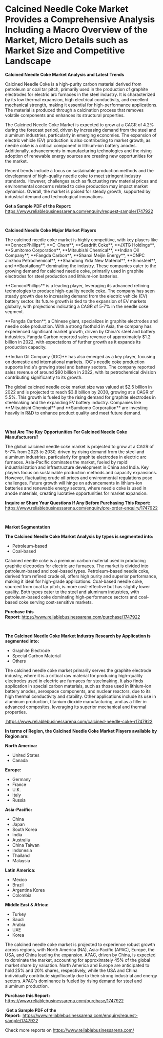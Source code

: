 <p><h1>Calcined Needle Coke Market Provides a Comprehensive Analysis Including a Macro Overview of the Market, Micro Details such as Market Size and Competitive Landscape</h1></p><p><strong>Calcined Needle Coke Market Analysis and Latest Trends</strong></p>
<p><p>Calcined Needle Coke is a high-purity carbon material derived from petroleum or coal tar pitch, primarily used in the production of graphite electrodes for electric arc furnaces in the steel industry. It is characterized by its low thermal expansion, high electrical conductivity, and excellent mechanical strength, making it essential for high-performance applications. The material is produced through a calcination process that removes volatile components and enhances its structural properties.</p><p>The Calcined Needle Coke Market is expected to grow at a CAGR of 4.2% during the forecast period, driven by increasing demand from the steel and aluminum industries, particularly in emerging economies. The expansion of electric vehicle (EV) production is also contributing to market growth, as needle coke is a critical component in lithium-ion battery anodes. Additionally, advancements in manufacturing technologies and the rising adoption of renewable energy sources are creating new opportunities for the market.</p><p>Recent trends include a focus on sustainable production methods and the development of high-quality needle coke to meet stringent industry standards. However, challenges such as fluctuating raw material prices and environmental concerns related to coke production may impact market dynamics. Overall, the market is poised for steady growth, supported by industrial demand and technological innovations.</p></p>
<p><strong>Get a Sample PDF of the Report:&nbsp;</strong> <a href="https://www.reliablebusinessarena.com/enquiry/request-sample/1747922?utm_campaign=1905&utm_medium=2&utm_source=Github&utm_content=ia&utm_term=26012025&utm_id=calcined-needle-coke">https://www.reliablebusinessarena.com/enquiry/request-sample/1747922</a></p>
<p>&nbsp;</p>
<p><strong>Calcined Needle Coke Major Market Players</strong></p>
<p><p>The calcined needle coke market is highly competitive, with key players like **ConocoPhillips**, **C-Chem**, **Seadrift Coke**, **JXTG Holdings**, **Sumitomo Corporation**, **Mitsubishi Chemical**, **Indian Oil Company**, **Fangda Carbon**, **Shanxi Meijin Energy**, **CNPC Jinzhou Petrochemical**, **Shandong Yida New Material**, **Sinosteel**, and **Baotailong** dominating the industry. These companies cater to the growing demand for calcined needle coke, primarily used in graphite electrodes for steel production and lithium-ion batteries.</p><p>**ConocoPhillips** is a leading player, leveraging its advanced refining technologies to produce high-quality needle coke. The company has seen steady growth due to increasing demand from the electric vehicle (EV) battery sector. Its future growth is tied to the expansion of EV markets globally, with projections indicating a CAGR of 5-7% in the needle coke segment.</p><p>**Fangda Carbon**, a Chinese giant, specializes in graphite electrodes and needle coke production. With a strong foothold in Asia, the company has experienced significant market growth, driven by China's steel and battery industries. Fangda Carbon reported sales revenue of approximately $1.2 billion in 2022, with expectations of further growth as it expands its production capacity.</p><p>**Indian Oil Company (IOC)** has also emerged as a key player, focusing on domestic and international markets. IOC's needle coke production supports India's growing steel and battery sectors. The company reported sales revenue of around $90 billion in 2022, with its petrochemical division contributing significantly to its growth.</p><p>The global calcined needle coke market size was valued at $2.5 billion in 2022 and is projected to reach $3.8 billion by 2030, growing at a CAGR of 5.5%. This growth is fueled by the rising demand for graphite electrodes in steelmaking and the expanding EV battery industry. Companies like **Mitsubishi Chemical** and **Sumitomo Corporation** are investing heavily in R&D to enhance product quality and meet future demand.</p></p>
<p>&nbsp;</p>
<p><strong>What Are The Key Opportunities For Calcined Needle Coke Manufacturers?</strong></p>
<p><p>The global calcined needle coke market is projected to grow at a CAGR of 5-7% from 2023 to 2030, driven by rising demand from the steel and aluminum industries, particularly for graphite electrodes in electric arc furnaces. Asia-Pacific dominates the market, fueled by rapid industrialization and infrastructure development in China and India. Key players focus on sustainable production methods and capacity expansions. However, fluctuating crude oil prices and environmental regulations pose challenges. Future growth will hinge on advancements in lithium-ion batteries and renewable energy sectors, where needle coke is used in anode materials, creating lucrative opportunities for market expansion.</p></p>
<p><strong>Inquire or Share Your Questions If Any Before Purchasing This Report:</strong> <a href="https://www.reliablebusinessarena.com/enquiry/pre-order-enquiry/1747922?utm_campaign=1905&utm_medium=2&utm_source=Github&utm_content=ia&utm_term=26012025&utm_id=calcined-needle-coke">https://www.reliablebusinessarena.com/enquiry/pre-order-enquiry/1747922</a></p>
<p>&nbsp;</p>
<p><strong>Market Segmentation</strong></p>
<p><strong>The Calcined Needle Coke Market Analysis by types is segmented into:</strong></p>
<p><ul><li>Petroleum-based</li><li>Coal-based</li></ul></p>
<p><p>Calcined needle coke is a premium carbon material used in producing graphite electrodes for electric arc furnaces. The market is divided into petroleum-based and coal-based types. Petroleum-based needle coke, derived from refined crude oil, offers high purity and superior performance, making it ideal for high-grade applications. Coal-based needle coke, sourced from coal tar pitch, is more cost-effective but has slightly lower quality. Both types cater to the steel and aluminum industries, with petroleum-based coke dominating high-performance sectors and coal-based coke serving cost-sensitive markets.</p></p>
<p><strong>Purchase this Report:&nbsp;</strong><a href="https://www.reliablebusinessarena.com/purchase/1747922?utm_campaign=1905&utm_medium=2&utm_source=Github&utm_content=ia&utm_term=26012025&utm_id=calcined-needle-coke">https://www.reliablebusinessarena.com/purchase/1747922</a></p>
<p>&nbsp;</p>
<p><strong>The Calcined Needle Coke Market Industry Research by Application is segmented into:</strong></p>
<p><ul><li>Graphite Electrode</li><li>Special Carbon Material</li><li>Others</li></ul></p>
<p><p>The calcined needle coke market primarily serves the graphite electrode industry, where it is a critical raw material for producing high-quality electrodes used in electric arc furnaces for steelmaking. It also finds application in special carbon materials, such as those used in lithium-ion battery anodes, aerospace components, and nuclear reactors, due to its high thermal conductivity and stability. Other applications include its use in aluminum production, titanium dioxide manufacturing, and as a filler in advanced composites, leveraging its superior mechanical and thermal properties.</p></p>
<p><a href="https://www.reliablebusinessarena.com/calcined-needle-coke-r1747922?utm_campaign=1905&utm_medium=2&utm_source=Github&utm_content=ia&utm_term=26012025&utm_id=calcined-needle-coke">&nbsp;https://www.reliablebusinessarena.com/calcined-needle-coke-r1747922</a></p>
<p><strong>In terms of Region, the Calcined Needle Coke Market Players available by Region are:</strong></p>
<p>
    <p> <strong> North America: </strong>
        <ul>
            <li>United States</li>
            <li>Canada</li>
        </ul>
        </p> 
    <p> <strong> Europe: </strong>
        <ul>
            <li>Germany</li>
            <li>France</li>
            <li>U.K.</li>
            <li>Italy</li>
            <li>Russia</li>
        </ul>
        </p> 
    <p> <strong> Asia-Pacific: </strong>
        <ul>
            <li>China</li>
            <li>Japan</li>
            <li>South Korea</li>
            <li>India</li>
            <li>Australia</li>
            <li>China Taiwan</li>
            <li>Indonesia</li>
            <li>Thailand</li>
            <li>Malaysia</li>
        </ul>
        </p> 
    <p> <strong> Latin America: </strong>
        <ul>
            <li>Mexico</li>
            <li>Brazil</li>
            <li>Argentina Korea</li>
            <li>Colombia</li>
        </ul>
        </p> 
    <p> <strong> Middle East & Africa: </strong>
        <ul>
            <li>Turkey</li>
            <li>Saudi</li>
            <li>Arabia</li>
            <li>UAE</li>
            <li>Korea</li>
        </ul>
    </p>
    </p>
<p><p>The calcined needle coke market is projected to experience robust growth across regions, with North America (NA), Asia-Pacific (APAC), Europe, the USA, and China leading the expansion. APAC, driven by China, is expected to dominate the market, accounting for approximately 45% of the global market share by valuation. North America and Europe are anticipated to hold 25% and 20% shares, respectively, while the USA and China individually contribute significantly due to their strong industrial and energy sectors. APAC's dominance is fueled by rising demand for steel and aluminum production.</p></p>
<p><strong>Purchase this Report: </strong><a href="https://www.reliablebusinessarena.com/purchase/1747922?utm_campaign=1905&utm_medium=2&utm_source=Github&utm_content=ia&utm_term=26012025&utm_id=calcined-needle-coke">https://www.reliablebusinessarena.com/purchase/1747922</a></p>
<p>&nbsp;<strong>Get a Sample PDF of the Report:&nbsp;&nbsp;</strong><a href="https://www.reliablebusinessarena.com/enquiry/request-sample/1747922?utm_campaign=1905&utm_medium=2&utm_source=Github&utm_content=ia&utm_term=26012025&utm_id=calcined-needle-coke">https://www.reliablebusinessarena.com/enquiry/request-sample/1747922</a></p>
<p><strong></strong></p>
<p>Check more reports on <a href="https://www.reliablebusinessarena.com/?utm_campaign=1905&utm_medium=2&utm_source=Github&utm_content=ia&utm_term=26012025&utm_id=calcined-needle-coke">https://www.reliablebusinessarena.com/</a></p>